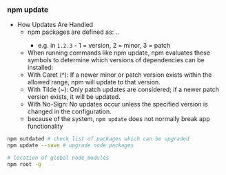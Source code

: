 ### npm update

- How Updates Are Handled
  - npm packages are defined as: <version>.<minor>.<patch>
    - e.g. in `1.2.3` - 1 = version, 2 = minor, 3 = patch
  - When running commands like npm update, npm evaluates these symbols to determine which versions of dependencies can be installed:
  - With Caret (^): If a newer minor or patch version exists within the allowed range, npm will update to that version.
  - With Tilde (~): Only patch updates are considered; if a newer patch version exists, it will be updated.
  - With No-Sign: No updates occur unless the specified version is changed in the configuration.
  - because of the system, `npm update` does not normally break app functionality

```bash
npm outdated # check list of packages which can be upgraded
npm update --save # upgrade node packages

# location of global node_modules
npm root -g
```
